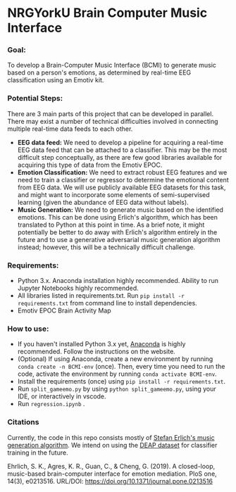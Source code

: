 # NRGYorkU Brain Computer Music Interface

### Goal:
To develop a Brain-Computer Music Interface (BCMI) to generate music based on a person's emotions, as determined by real-time EEG classification using an Emotiv kit.

### Potential Steps:
There are 3 main parts of this project that can be developed in parallel. There may exist a number of technical difficulties involved in connecting multiple real-time data feeds to each other.

- **EEG data feed:** We need to develop a pipeline for acquiring a real-time EEG data feed that can be attached to a classifier. This may be the most difficult step conceptually, as there are few good libraries available for acquiring this type of data from the Emotiv EPOC. 
- **Emotion Classification:** We need to extract robust EEG features and we need to train a classifier or regressor to determine the emotional content from EEG data. We will use publicly available EEG datasets for this task, and might want to incorporate some elements of semi-supervised learning (given the abundance of EEG data without labels).
- **Music Generation:** We need to generate music based on the identified emotions. This can be done using Erlich's algorithm, which has been translated to Python at this point in time. As a brief note, it might potentially be better to do away with Erlich's algorithm entirely in the future and to use a generative adversarial music generation algorithm instead; however, this will be a technically difficult challenge.

### Requirements:
- Python 3.x. Anaconda installation highly recommended. Ability to run Jupyter Notebooks highly recommended.
- All libraries listed in requirements.txt. Run `pip install -r requirements.txt` from command line to install dependencies.
- Emotiv EPOC Brain Activity Map

### How to use:
- If you haven't installed Python 3.x yet, [Anaconda](https://docs.anaconda.com/anaconda/install/) is highly recommended. Follow the instructions on the website. 
- (Optional) If using Anaconda, create a new environment by running `conda create -n BCMI-env` (once). Then, every time you need to run the code, activate the environment by running `conda activate BCMI-env`.
- Install the requirements (once) using `pip install -r requirements.txt`. 
- Run `split_gameemo.py` by using `python split_gameemo.py`, using your IDE, or interactively in vscode.
- Run `regression.ipynb` .

### Citations
Currently, the code in this repo consists mostly of [Stefan Erlich's music generation algorithm](https://github.com/stefan-ehrlich/code-algorithmicMusicGenerationSystem).
We intend on using the [DEAP dataset](http://www.eecs.qmul.ac.uk/mmv/datasets/deap/) for classifier training in the future.

Ehrlich, S. K., Agres, K. R., Guan, C., & Cheng, G. (2019). A closed-loop, music-based brain-computer interface for emotion mediation. PloS one, 14(3), e0213516. URL/DOI: https://doi.org/10.1371/journal.pone.0213516

